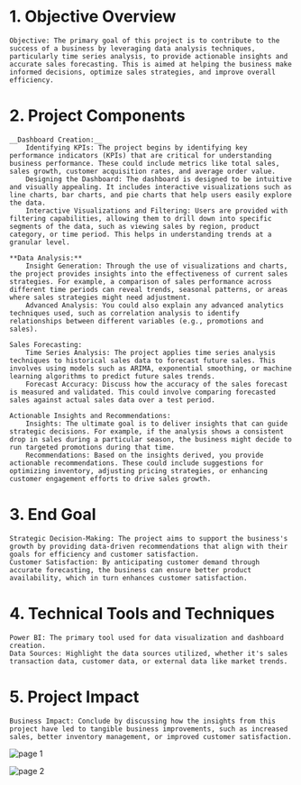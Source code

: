
# 1. Objective Overview

    Objective: The primary goal of this project is to contribute to the success of a business by leveraging data analysis techniques, particularly time series analysis, to provide actionable insights and accurate sales forecasting. This is aimed at helping the business make informed decisions, optimize sales strategies, and improve overall efficiency.

# 2. Project Components

    __Dashboard Creation:__
        Identifying KPIs: The project begins by identifying key performance indicators (KPIs) that are critical for understanding business performance. These could include metrics like total sales, sales growth, customer acquisition rates, and average order value.
        Designing the Dashboard: The dashboard is designed to be intuitive and visually appealing. It includes interactive visualizations such as line charts, bar charts, and pie charts that help users easily explore the data.
        Interactive Visualizations and Filtering: Users are provided with filtering capabilities, allowing them to drill down into specific segments of the data, such as viewing sales by region, product category, or time period. This helps in understanding trends at a granular level.

    **Data Analysis:**
        Insight Generation: Through the use of visualizations and charts, the project provides insights into the effectiveness of current sales strategies. For example, a comparison of sales performance across different time periods can reveal trends, seasonal patterns, or areas where sales strategies might need adjustment.
        Advanced Analysis: You could also explain any advanced analytics techniques used, such as correlation analysis to identify relationships between different variables (e.g., promotions and sales).

    Sales Forecasting:
        Time Series Analysis: The project applies time series analysis techniques to historical sales data to forecast future sales. This involves using models such as ARIMA, exponential smoothing, or machine learning algorithms to predict future sales trends.
        Forecast Accuracy: Discuss how the accuracy of the sales forecast is measured and validated. This could involve comparing forecasted sales against actual sales data over a test period.

    Actionable Insights and Recommendations:
        Insights: The ultimate goal is to deliver insights that can guide strategic decisions. For example, if the analysis shows a consistent drop in sales during a particular season, the business might decide to run targeted promotions during that time.
        Recommendations: Based on the insights derived, you provide actionable recommendations. These could include suggestions for optimizing inventory, adjusting pricing strategies, or enhancing customer engagement efforts to drive sales growth.

# 3. End Goal

    Strategic Decision-Making: The project aims to support the business's growth by providing data-driven recommendations that align with their goals for efficiency and customer satisfaction.
    Customer Satisfaction: By anticipating customer demand through accurate forecasting, the business can ensure better product availability, which in turn enhances customer satisfaction.

# 4. Technical Tools and Techniques

    Power BI: The primary tool used for data visualization and dashboard creation.
    Data Sources: Highlight the data sources utilized, whether it's sales transaction data, customer data, or external data like market trends.

# 5. Project Impact

    Business Impact: Conclude by discussing how the insights from this project have led to tangible business improvements, such as increased sales, better inventory management, or improved customer satisfaction.



![page 1](https://github.com/user-attachments/assets/67e14cc7-f965-45ef-b2e8-2983224e745b)


![page 2](https://github.com/user-attachments/assets/32350633-b543-4c24-95a3-1ee77d72fbc0)
